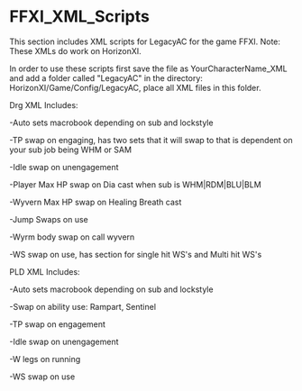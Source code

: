 # FFXI_XML_Scripts
This section includes XML scripts for LegacyAC for the game FFXI.
Note: These XMLs do work on HorizonXI.

In order to use these scripts first save the file as YourCharacterName_XML and add a folder called "LegacyAC" in the directory: HorizonXI/Game/Config/LegacyAC, place all XML files in this folder. 


Drg XML Includes:

  -Auto sets macrobook depending on sub and lockstyle

  -TP swap on engaging, has two sets that it will swap to that is dependent on your sub job being WHM or SAM

  -Idle swap on unengagement

  -Player Max HP swap on Dia cast when sub is WHM|RDM|BLU|BLM

  -Wyvern Max HP swap on Healing Breath cast

  -Jump Swaps on use

  -Wyrm body swap on call wyvern

  -WS swap on use, has section for single hit WS's and Multi hit WS's 

PLD XML Includes:

  -Auto sets macrobook depending on sub and lockstyle
  
  -Swap on ability use: Rampart, Sentinel 
  
  -TP swap on engagement
  
  -Idle swap on unengagement

  -W legs on running

  -WS swap on use

